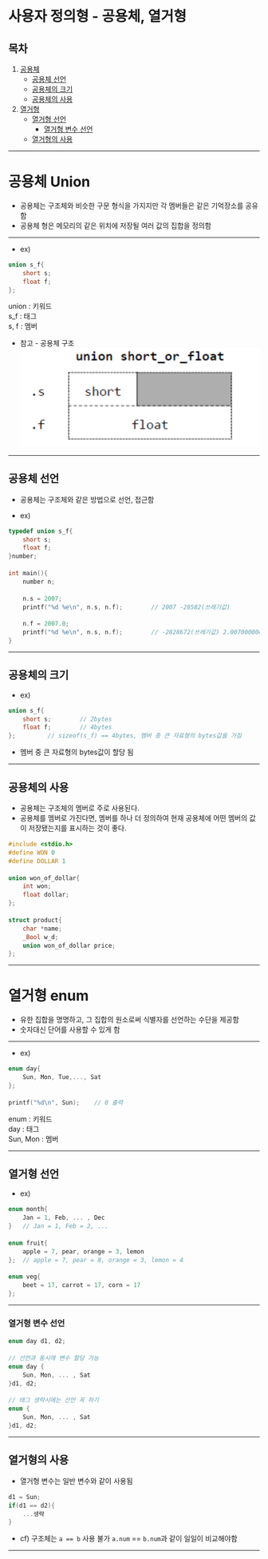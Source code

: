 # 사용자 정의형 - 공용체, 열거형
## 목차
1. [공용체](#공용체)
    - [공용체 선언](#공용체-선언)
    - [공용체의 크기](#공용체의-크기)
    - [공용체의 사용](#공용체의-사용)
1. [열거형](#열거형)
    - [열거형 선언](#열거형-선언)
        - [열거형 변수 선언](#열거형-변수-선언)
    - [열거형의 사용](#열거형의-사용)

***
# 공용체 Union
- 공용체는 구조체와 비슷한 구문 형식을 가지지만 각 멤버들은 같은 기억장소를 공유함
- 공용체 형은 메모리의 같은 위치에 저장될 여러 값의 집합을 정의함

***
- ex)
```C
union s_f{
    short s;       
    float f;      
};
```
union : 키워드<br>
s_f :  태그<br>
s, f : 멤버

- 참고 - 공용체 구조
![union_structure](img/Chapter6/공용체구조.png)
***
## 공용체 선언
- 공용체는 구조체와 같은 방법으로 선언, 접근함

- ex)
```C
typedef union s_f{
    short s;
    float f;
}number;

int main(){
    number n;

    n.s = 2007;
    printf("%d %e\n", n.s, n.f);        // 2007 -28582(쓰레기값)

    n.f = 2007.0;
    printf("%d %e\n", n.s, n.f);        // -2828672(쓰레기값) 2.00700000e+03
}
```
***
## 공용체의 크기
- ex)
```C
union s_f{
    short s;        // 2bytes
    float f;        // 4bytes
};         // sizeof(s_f) == 4bytes, 멤버 중 큰 자료형의 bytes값을 가짐
```
- 멤버 중 큰 자료형의 bytes값이 할당 됨
***
## 공용체의 사용
- 공용체는 구조체의 멤버로 주로 사용된다.
- 공용체를 멤버로 가진다면, 멤버를 하나 더 정의하여 현재 공용체에 어떤 멤버의 값이 저장됐는지를 표시하는 것이 좋다.

```c
#include <stdio.h>
#define WON 0
#define DOLLAR 1

union won_of_dollar{
    int won;
    float dollar;
};

struct product{
    char *name;
    _Bool w_d;
    union won_of_dollar price;
};
```
***
# 열거형 enum
- 유한 집합을 명명하고, 그 집합의 원소로써 식별자를 선언하는 수단을 제공함
- 숫자대신 단어를 사용할 수 있게 함
***
- ex)
```c
enum day{
    Sun, Mon, Tue,..., Sat
};

printf("%d\n", Sun);    // 0 출력
```
enum : 키워드<br>
day : 태그<br>
Sun, Mon : 멤버
***
## 열거형 선언
- ex)
```c
enum month{
    Jan = 1, Feb, ... , Dec
}   // Jan = 1, Feb = 2, ...

enum fruit{
    apple = 7, pear, orange = 3, lemon
};  // apple = 7, pear = 8, orange = 3, lemon = 4

enum veg{
    beet = 17, carrot = 17, corn = 17
};
```
***
### 열거형 변수 선언
```c
enum day d1, d2;

// 선언과 동시에 변수 할당 가능
enum day {
    Sun, Mon, ... , Sat
}d1, d2;

// 태그 생략시에는 선언 꼭 하기
enum {
    Sun, Mon, ... , Sat
}d1, d2;
```
***
## 열거형의 사용
- 열거형 변수는 일반 변수와 같이 사용됨

```c
d1 = Sun;
if(d1 == d2){
    ...생략
}
```

- cf) 구조체는 `a == b` 사용 불가
`a.num` == `b.num`과 같이 일일이 비교해야함
***

